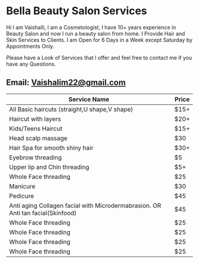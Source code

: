 # Bella Beauty Salon Services
Hi I am Vaishalli, I am a Cosmetologist, I have 10+ years experience in Beauty Salon and now I run a beauty salon from home. I Provide Hair and Skin Services to Clients. I am Open for 6 Days in a Week except Saturday by Appointments Only.

Please have a Look of Services that I offer and feel free to contact me if you have any Questions.

## Email: Vaishalim22@gmail.com

| Service Name | Price |
| --- | ----------- |
| All Basic haircuts (straight,U shape,V shape) | $15+ |
| Haircut with layers | $20+ |
| Kids/Teens Haircut | $15+ |
| Head scalp massage | $30 |
| Hair Spa for smooth shiny hair | $30+ |
| Eyebrow threading | $5 |
| Upper lip and Chin threading | $5+ |
| Whole Face threading | $25 | 
| Manicure | $30 |
| Pedicure | $45 |
| Anti aging Collagen facial with Microdermabrasion. OR Anti tan facial(Skinfood) | $45 |
| Whole Face threading | $25 |
| Whole Face threading | $25 |
| Whole Face threading | $25 |
| Whole Face threading | $25 |
